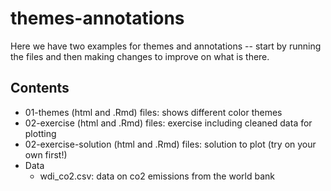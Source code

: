 # themes-annotations

Here we have two examples for themes and annotations -- start by running the files and then making changes to improve on what is there. 

## Contents

* 01-themes (html and .Rmd) files: shows different color themes 
* 02-exercise (html and .Rmd) files: exercise including cleaned data for plotting
* 02-exercise-solution (html and .Rmd) files: solution to plot (try on your own first!)
* Data
  * wdi_co2.csv: data on co2 emissions from the world bank
